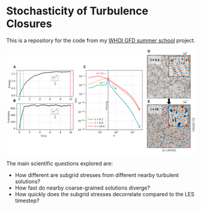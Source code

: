 # Stochasticity of Turbulence Closures

This is a repository for the code from my [WHOI GFD summer school](https://gfd.whoi.edu/) project.

<img src="https://github.com/iuryt/stochastic_closures/blob/main/img/spinup.png" data-canonical-src="https://github.com/iuryt/stochastic_closures/blob/main/img/spinup.png" width="800" height="auto" />

The main scientific questions explored are:
 - How different are subgrid stresses from different nearby turbulent solutions? 
 - How fast do nearby coarse-grained solutions diverge?
 - How quickly does the subgrid stresses decorrelate compared to the LES timestep?
